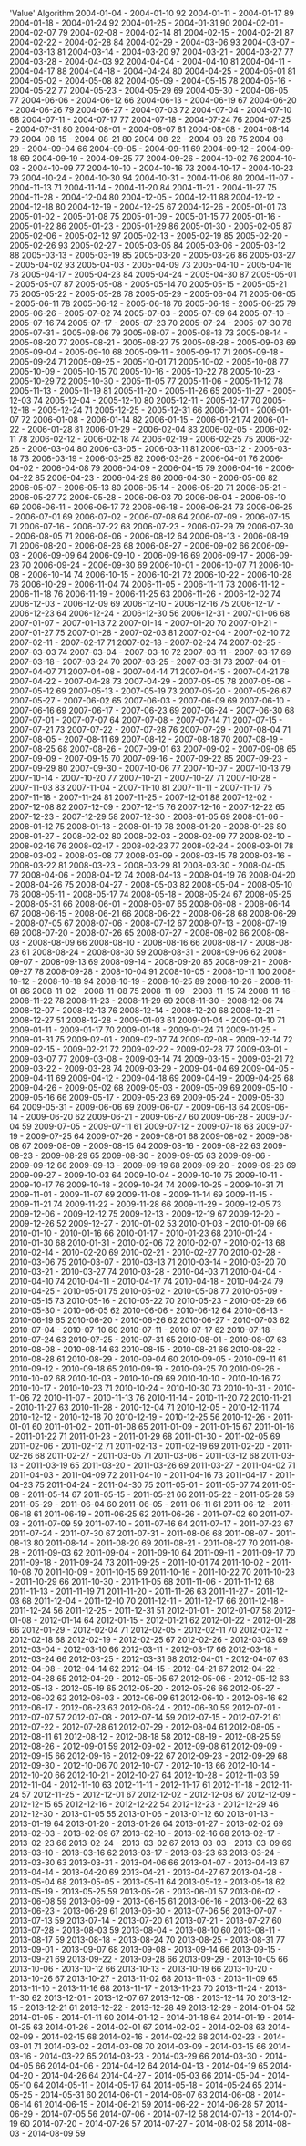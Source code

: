 'Value' Algorithm
2004-01-04 - 2004-01-10	92
2004-01-11 - 2004-01-17	89
2004-01-18 - 2004-01-24	92
2004-01-25 - 2004-01-31	90
2004-02-01 - 2004-02-07	79
2004-02-08 - 2004-02-14	81
2004-02-15 - 2004-02-21	87
2004-02-22 - 2004-02-28	84
2004-02-29 - 2004-03-06	93
2004-03-07 - 2004-03-13	81
2004-03-14 - 2004-03-20	97
2004-03-21 - 2004-03-27	77
2004-03-28 - 2004-04-03	92
2004-04-04 - 2004-04-10	81
2004-04-11 - 2004-04-17	88
2004-04-18 - 2004-04-24	80
2004-04-25 - 2004-05-01	81
2004-05-02 - 2004-05-08	82
2004-05-09 - 2004-05-15	78
2004-05-16 - 2004-05-22	77
2004-05-23 - 2004-05-29	69
2004-05-30 - 2004-06-05	77
2004-06-06 - 2004-06-12	66
2004-06-13 - 2004-06-19	67
2004-06-20 - 2004-06-26	79
2004-06-27 - 2004-07-03	72
2004-07-04 - 2004-07-10	68
2004-07-11 - 2004-07-17	77
2004-07-18 - 2004-07-24	76
2004-07-25 - 2004-07-31	80
2004-08-01 - 2004-08-07	81
2004-08-08 - 2004-08-14	79
2004-08-15 - 2004-08-21	80
2004-08-22 - 2004-08-28	75
2004-08-29 - 2004-09-04	66
2004-09-05 - 2004-09-11	69
2004-09-12 - 2004-09-18	69
2004-09-19 - 2004-09-25	77
2004-09-26 - 2004-10-02	76
2004-10-03 - 2004-10-09	77
2004-10-10 - 2004-10-16	73
2004-10-17 - 2004-10-23	79
2004-10-24 - 2004-10-30	94
2004-10-31 - 2004-11-06	80
2004-11-07 - 2004-11-13	71
2004-11-14 - 2004-11-20	84
2004-11-21 - 2004-11-27	75
2004-11-28 - 2004-12-04	80
2004-12-05 - 2004-12-11	88
2004-12-12 - 2004-12-18	80
2004-12-19 - 2004-12-25	67
2004-12-26 - 2005-01-01	73
2005-01-02 - 2005-01-08	75
2005-01-09 - 2005-01-15	77
2005-01-16 - 2005-01-22	86
2005-01-23 - 2005-01-29	86
2005-01-30 - 2005-02-05	87
2005-02-06 - 2005-02-12	97
2005-02-13 - 2005-02-19	85
2005-02-20 - 2005-02-26	93
2005-02-27 - 2005-03-05	84
2005-03-06 - 2005-03-12	88
2005-03-13 - 2005-03-19	85
2005-03-20 - 2005-03-26	86
2005-03-27 - 2005-04-02	93
2005-04-03 - 2005-04-09	73
2005-04-10 - 2005-04-16	78
2005-04-17 - 2005-04-23	84
2005-04-24 - 2005-04-30	87
2005-05-01 - 2005-05-07	87
2005-05-08 - 2005-05-14	70
2005-05-15 - 2005-05-21	75
2005-05-22 - 2005-05-28	78
2005-05-29 - 2005-06-04	71
2005-06-05 - 2005-06-11	78
2005-06-12 - 2005-06-18	76
2005-06-19 - 2005-06-25	79
2005-06-26 - 2005-07-02	74
2005-07-03 - 2005-07-09	64
2005-07-10 - 2005-07-16	74
2005-07-17 - 2005-07-23	70
2005-07-24 - 2005-07-30	78
2005-07-31 - 2005-08-06	79
2005-08-07 - 2005-08-13	73
2005-08-14 - 2005-08-20	77
2005-08-21 - 2005-08-27	75
2005-08-28 - 2005-09-03	69
2005-09-04 - 2005-09-10	68
2005-09-11 - 2005-09-17	71
2005-09-18 - 2005-09-24	71
2005-09-25 - 2005-10-01	71
2005-10-02 - 2005-10-08	77
2005-10-09 - 2005-10-15	70
2005-10-16 - 2005-10-22	78
2005-10-23 - 2005-10-29	72
2005-10-30 - 2005-11-05	77
2005-11-06 - 2005-11-12	78
2005-11-13 - 2005-11-19	81
2005-11-20 - 2005-11-26	65
2005-11-27 - 2005-12-03	74
2005-12-04 - 2005-12-10	80
2005-12-11 - 2005-12-17	70
2005-12-18 - 2005-12-24	71
2005-12-25 - 2005-12-31	66
2006-01-01 - 2006-01-07	72
2006-01-08 - 2006-01-14	82
2006-01-15 - 2006-01-21	74
2006-01-22 - 2006-01-28	81
2006-01-29 - 2006-02-04	83
2006-02-05 - 2006-02-11	78
2006-02-12 - 2006-02-18	74
2006-02-19 - 2006-02-25	75
2006-02-26 - 2006-03-04	80
2006-03-05 - 2006-03-11	81
2006-03-12 - 2006-03-18	73
2006-03-19 - 2006-03-25	82
2006-03-26 - 2006-04-01	76
2006-04-02 - 2006-04-08	79
2006-04-09 - 2006-04-15	79
2006-04-16 - 2006-04-22	85
2006-04-23 - 2006-04-29	86
2006-04-30 - 2006-05-06	82
2006-05-07 - 2006-05-13	80
2006-05-14 - 2006-05-20	71
2006-05-21 - 2006-05-27	72
2006-05-28 - 2006-06-03	70
2006-06-04 - 2006-06-10	69
2006-06-11 - 2006-06-17	72
2006-06-18 - 2006-06-24	73
2006-06-25 - 2006-07-01	69
2006-07-02 - 2006-07-08	64
2006-07-09 - 2006-07-15	71
2006-07-16 - 2006-07-22	68
2006-07-23 - 2006-07-29	79
2006-07-30 - 2006-08-05	71
2006-08-06 - 2006-08-12	64
2006-08-13 - 2006-08-19	71
2006-08-20 - 2006-08-26	68
2006-08-27 - 2006-09-02	66
2006-09-03 - 2006-09-09	64
2006-09-10 - 2006-09-16	69
2006-09-17 - 2006-09-23	70
2006-09-24 - 2006-09-30	69
2006-10-01 - 2006-10-07	71
2006-10-08 - 2006-10-14	74
2006-10-15 - 2006-10-21	72
2006-10-22 - 2006-10-28	76
2006-10-29 - 2006-11-04	74
2006-11-05 - 2006-11-11	73
2006-11-12 - 2006-11-18	76
2006-11-19 - 2006-11-25	63
2006-11-26 - 2006-12-02	74
2006-12-03 - 2006-12-09	69
2006-12-10 - 2006-12-16	75
2006-12-17 - 2006-12-23	64
2006-12-24 - 2006-12-30	56
2006-12-31 - 2007-01-06	68
2007-01-07 - 2007-01-13	72
2007-01-14 - 2007-01-20	70
2007-01-21 - 2007-01-27	75
2007-01-28 - 2007-02-03	81
2007-02-04 - 2007-02-10	72
2007-02-11 - 2007-02-17	71
2007-02-18 - 2007-02-24	74
2007-02-25 - 2007-03-03	74
2007-03-04 - 2007-03-10	72
2007-03-11 - 2007-03-17	69
2007-03-18 - 2007-03-24	70
2007-03-25 - 2007-03-31	73
2007-04-01 - 2007-04-07	71
2007-04-08 - 2007-04-14	71
2007-04-15 - 2007-04-21	78
2007-04-22 - 2007-04-28	73
2007-04-29 - 2007-05-05	78
2007-05-06 - 2007-05-12	69
2007-05-13 - 2007-05-19	73
2007-05-20 - 2007-05-26	67
2007-05-27 - 2007-06-02	65
2007-06-03 - 2007-06-09	69
2007-06-10 - 2007-06-16	69
2007-06-17 - 2007-06-23	69
2007-06-24 - 2007-06-30	68
2007-07-01 - 2007-07-07	64
2007-07-08 - 2007-07-14	71
2007-07-15 - 2007-07-21	73
2007-07-22 - 2007-07-28	76
2007-07-29 - 2007-08-04	71
2007-08-05 - 2007-08-11	69
2007-08-12 - 2007-08-18	70
2007-08-19 - 2007-08-25	68
2007-08-26 - 2007-09-01	63
2007-09-02 - 2007-09-08	65
2007-09-09 - 2007-09-15	70
2007-09-16 - 2007-09-22	85
2007-09-23 - 2007-09-29	80
2007-09-30 - 2007-10-06	77
2007-10-07 - 2007-10-13	79
2007-10-14 - 2007-10-20	77
2007-10-21 - 2007-10-27	71
2007-10-28 - 2007-11-03	83
2007-11-04 - 2007-11-10	81
2007-11-11 - 2007-11-17	75
2007-11-18 - 2007-11-24	81
2007-11-25 - 2007-12-01	88
2007-12-02 - 2007-12-08	82
2007-12-09 - 2007-12-15	76
2007-12-16 - 2007-12-22	65
2007-12-23 - 2007-12-29	58
2007-12-30 - 2008-01-05	69
2008-01-06 - 2008-01-12	75
2008-01-13 - 2008-01-19	78
2008-01-20 - 2008-01-26	80
2008-01-27 - 2008-02-02	80
2008-02-03 - 2008-02-09	77
2008-02-10 - 2008-02-16	76
2008-02-17 - 2008-02-23	77
2008-02-24 - 2008-03-01	78
2008-03-02 - 2008-03-08	77
2008-03-09 - 2008-03-15	78
2008-03-16 - 2008-03-22	81
2008-03-23 - 2008-03-29	81
2008-03-30 - 2008-04-05	77
2008-04-06 - 2008-04-12	74
2008-04-13 - 2008-04-19	76
2008-04-20 - 2008-04-26	75
2008-04-27 - 2008-05-03	82
2008-05-04 - 2008-05-10	76
2008-05-11 - 2008-05-17	74
2008-05-18 - 2008-05-24	67
2008-05-25 - 2008-05-31	66
2008-06-01 - 2008-06-07	65
2008-06-08 - 2008-06-14	67
2008-06-15 - 2008-06-21	66
2008-06-22 - 2008-06-28	68
2008-06-29 - 2008-07-05	67
2008-07-06 - 2008-07-12	67
2008-07-13 - 2008-07-19	69
2008-07-20 - 2008-07-26	65
2008-07-27 - 2008-08-02	66
2008-08-03 - 2008-08-09	66
2008-08-10 - 2008-08-16	66
2008-08-17 - 2008-08-23	61
2008-08-24 - 2008-08-30	59
2008-08-31 - 2008-09-06	62
2008-09-07 - 2008-09-13	69
2008-09-14 - 2008-09-20	85
2008-09-21 - 2008-09-27	78
2008-09-28 - 2008-10-04	91
2008-10-05 - 2008-10-11	100
2008-10-12 - 2008-10-18	94
2008-10-19 - 2008-10-25	89
2008-10-26 - 2008-11-01	86
2008-11-02 - 2008-11-08	75
2008-11-09 - 2008-11-15	74
2008-11-16 - 2008-11-22	78
2008-11-23 - 2008-11-29	69
2008-11-30 - 2008-12-06	74
2008-12-07 - 2008-12-13	76
2008-12-14 - 2008-12-20	68
2008-12-21 - 2008-12-27	51
2008-12-28 - 2009-01-03	61
2009-01-04 - 2009-01-10	71
2009-01-11 - 2009-01-17	70
2009-01-18 - 2009-01-24	71
2009-01-25 - 2009-01-31	75
2009-02-01 - 2009-02-07	74
2009-02-08 - 2009-02-14	72
2009-02-15 - 2009-02-21	72
2009-02-22 - 2009-02-28	77
2009-03-01 - 2009-03-07	77
2009-03-08 - 2009-03-14	74
2009-03-15 - 2009-03-21	72
2009-03-22 - 2009-03-28	74
2009-03-29 - 2009-04-04	69
2009-04-05 - 2009-04-11	69
2009-04-12 - 2009-04-18	69
2009-04-19 - 2009-04-25	68
2009-04-26 - 2009-05-02	68
2009-05-03 - 2009-05-09	69
2009-05-10 - 2009-05-16	66
2009-05-17 - 2009-05-23	69
2009-05-24 - 2009-05-30	64
2009-05-31 - 2009-06-06	69
2009-06-07 - 2009-06-13	64
2009-06-14 - 2009-06-20	62
2009-06-21 - 2009-06-27	60
2009-06-28 - 2009-07-04	59
2009-07-05 - 2009-07-11	61
2009-07-12 - 2009-07-18	63
2009-07-19 - 2009-07-25	64
2009-07-26 - 2009-08-01	68
2009-08-02 - 2009-08-08	67
2009-08-09 - 2009-08-15	64
2009-08-16 - 2009-08-22	63
2009-08-23 - 2009-08-29	65
2009-08-30 - 2009-09-05	63
2009-09-06 - 2009-09-12	66
2009-09-13 - 2009-09-19	68
2009-09-20 - 2009-09-26	69
2009-09-27 - 2009-10-03	64
2009-10-04 - 2009-10-10	75
2009-10-11 - 2009-10-17	76
2009-10-18 - 2009-10-24	74
2009-10-25 - 2009-10-31	71
2009-11-01 - 2009-11-07	69
2009-11-08 - 2009-11-14	69
2009-11-15 - 2009-11-21	74
2009-11-22 - 2009-11-28	66
2009-11-29 - 2009-12-05	73
2009-12-06 - 2009-12-12	75
2009-12-13 - 2009-12-19	67
2009-12-20 - 2009-12-26	52
2009-12-27 - 2010-01-02	53
2010-01-03 - 2010-01-09	66
2010-01-10 - 2010-01-16	66
2010-01-17 - 2010-01-23	68
2010-01-24 - 2010-01-30	68
2010-01-31 - 2010-02-06	72
2010-02-07 - 2010-02-13	68
2010-02-14 - 2010-02-20	69
2010-02-21 - 2010-02-27	70
2010-02-28 - 2010-03-06	75
2010-03-07 - 2010-03-13	71
2010-03-14 - 2010-03-20	70
2010-03-21 - 2010-03-27	74
2010-03-28 - 2010-04-03	71
2010-04-04 - 2010-04-10	74
2010-04-11 - 2010-04-17	74
2010-04-18 - 2010-04-24	79
2010-04-25 - 2010-05-01	75
2010-05-02 - 2010-05-08	77
2010-05-09 - 2010-05-15	73
2010-05-16 - 2010-05-22	70
2010-05-23 - 2010-05-29	66
2010-05-30 - 2010-06-05	62
2010-06-06 - 2010-06-12	64
2010-06-13 - 2010-06-19	65
2010-06-20 - 2010-06-26	62
2010-06-27 - 2010-07-03	62
2010-07-04 - 2010-07-10	60
2010-07-11 - 2010-07-17	62
2010-07-18 - 2010-07-24	63
2010-07-25 - 2010-07-31	65
2010-08-01 - 2010-08-07	63
2010-08-08 - 2010-08-14	63
2010-08-15 - 2010-08-21	66
2010-08-22 - 2010-08-28	61
2010-08-29 - 2010-09-04	60
2010-09-05 - 2010-09-11	61
2010-09-12 - 2010-09-18	65
2010-09-19 - 2010-09-25	70
2010-09-26 - 2010-10-02	68
2010-10-03 - 2010-10-09	69
2010-10-10 - 2010-10-16	72
2010-10-17 - 2010-10-23	71
2010-10-24 - 2010-10-30	73
2010-10-31 - 2010-11-06	72
2010-11-07 - 2010-11-13	76
2010-11-14 - 2010-11-20	72
2010-11-21 - 2010-11-27	63
2010-11-28 - 2010-12-04	71
2010-12-05 - 2010-12-11	74
2010-12-12 - 2010-12-18	70
2010-12-19 - 2010-12-25	56
2010-12-26 - 2011-01-01	60
2011-01-02 - 2011-01-08	65
2011-01-09 - 2011-01-15	67
2011-01-16 - 2011-01-22	71
2011-01-23 - 2011-01-29	68
2011-01-30 - 2011-02-05	69
2011-02-06 - 2011-02-12	71
2011-02-13 - 2011-02-19	69
2011-02-20 - 2011-02-26	68
2011-02-27 - 2011-03-05	71
2011-03-06 - 2011-03-12	68
2011-03-13 - 2011-03-19	65
2011-03-20 - 2011-03-26	69
2011-03-27 - 2011-04-02	71
2011-04-03 - 2011-04-09	72
2011-04-10 - 2011-04-16	73
2011-04-17 - 2011-04-23	75
2011-04-24 - 2011-04-30	75
2011-05-01 - 2011-05-07	74
2011-05-08 - 2011-05-14	67
2011-05-15 - 2011-05-21	66
2011-05-22 - 2011-05-28	59
2011-05-29 - 2011-06-04	60
2011-06-05 - 2011-06-11	61
2011-06-12 - 2011-06-18	61
2011-06-19 - 2011-06-25	62
2011-06-26 - 2011-07-02	60
2011-07-03 - 2011-07-09	59
2011-07-10 - 2011-07-16	64
2011-07-17 - 2011-07-23	67
2011-07-24 - 2011-07-30	67
2011-07-31 - 2011-08-06	68
2011-08-07 - 2011-08-13	80
2011-08-14 - 2011-08-20	69
2011-08-21 - 2011-08-27	70
2011-08-28 - 2011-09-03	62
2011-09-04 - 2011-09-10	64
2011-09-11 - 2011-09-17	70
2011-09-18 - 2011-09-24	73
2011-09-25 - 2011-10-01	74
2011-10-02 - 2011-10-08	70
2011-10-09 - 2011-10-15	69
2011-10-16 - 2011-10-22	70
2011-10-23 - 2011-10-29	66
2011-10-30 - 2011-11-05	68
2011-11-06 - 2011-11-12	68
2011-11-13 - 2011-11-19	71
2011-11-20 - 2011-11-26	63
2011-11-27 - 2011-12-03	68
2011-12-04 - 2011-12-10	70
2011-12-11 - 2011-12-17	66
2011-12-18 - 2011-12-24	56
2011-12-25 - 2011-12-31	51
2012-01-01 - 2012-01-07	58
2012-01-08 - 2012-01-14	64
2012-01-15 - 2012-01-21	62
2012-01-22 - 2012-01-28	66
2012-01-29 - 2012-02-04	71
2012-02-05 - 2012-02-11	70
2012-02-12 - 2012-02-18	68
2012-02-19 - 2012-02-25	67
2012-02-26 - 2012-03-03	69
2012-03-04 - 2012-03-10	66
2012-03-11 - 2012-03-17	66
2012-03-18 - 2012-03-24	66
2012-03-25 - 2012-03-31	68
2012-04-01 - 2012-04-07	63
2012-04-08 - 2012-04-14	62
2012-04-15 - 2012-04-21	67
2012-04-22 - 2012-04-28	65
2012-04-29 - 2012-05-05	67
2012-05-06 - 2012-05-12	63
2012-05-13 - 2012-05-19	65
2012-05-20 - 2012-05-26	66
2012-05-27 - 2012-06-02	62
2012-06-03 - 2012-06-09	61
2012-06-10 - 2012-06-16	62
2012-06-17 - 2012-06-23	63
2012-06-24 - 2012-06-30	59
2012-07-01 - 2012-07-07	57
2012-07-08 - 2012-07-14	59
2012-07-15 - 2012-07-21	61
2012-07-22 - 2012-07-28	61
2012-07-29 - 2012-08-04	61
2012-08-05 - 2012-08-11	61
2012-08-12 - 2012-08-18	58
2012-08-19 - 2012-08-25	59
2012-08-26 - 2012-09-01	59
2012-09-02 - 2012-09-08	61
2012-09-09 - 2012-09-15	66
2012-09-16 - 2012-09-22	67
2012-09-23 - 2012-09-29	68
2012-09-30 - 2012-10-06	70
2012-10-07 - 2012-10-13	66
2012-10-14 - 2012-10-20	66
2012-10-21 - 2012-10-27	64
2012-10-28 - 2012-11-03	59
2012-11-04 - 2012-11-10	63
2012-11-11 - 2012-11-17	61
2012-11-18 - 2012-11-24	57
2012-11-25 - 2012-12-01	67
2012-12-02 - 2012-12-08	67
2012-12-09 - 2012-12-15	65
2012-12-16 - 2012-12-22	54
2012-12-23 - 2012-12-29	46
2012-12-30 - 2013-01-05	55
2013-01-06 - 2013-01-12	60
2013-01-13 - 2013-01-19	64
2013-01-20 - 2013-01-26	64
2013-01-27 - 2013-02-02	69
2013-02-03 - 2013-02-09	67
2013-02-10 - 2013-02-16	68
2013-02-17 - 2013-02-23	66
2013-02-24 - 2013-03-02	67
2013-03-03 - 2013-03-09	69
2013-03-10 - 2013-03-16	62
2013-03-17 - 2013-03-23	63
2013-03-24 - 2013-03-30	63
2013-03-31 - 2013-04-06	66
2013-04-07 - 2013-04-13	67
2013-04-14 - 2013-04-20	69
2013-04-21 - 2013-04-27	67
2013-04-28 - 2013-05-04	68
2013-05-05 - 2013-05-11	64
2013-05-12 - 2013-05-18	62
2013-05-19 - 2013-05-25	59
2013-05-26 - 2013-06-01	57
2013-06-02 - 2013-06-08	59
2013-06-09 - 2013-06-15	61
2013-06-16 - 2013-06-22	63
2013-06-23 - 2013-06-29	61
2013-06-30 - 2013-07-06	56
2013-07-07 - 2013-07-13	59
2013-07-14 - 2013-07-20	61
2013-07-21 - 2013-07-27	60
2013-07-28 - 2013-08-03	59
2013-08-04 - 2013-08-10	60
2013-08-11 - 2013-08-17	59
2013-08-18 - 2013-08-24	70
2013-08-25 - 2013-08-31	77
2013-09-01 - 2013-09-07	68
2013-09-08 - 2013-09-14	66
2013-09-15 - 2013-09-21	69
2013-09-22 - 2013-09-28	66
2013-09-29 - 2013-10-05	66
2013-10-06 - 2013-10-12	66
2013-10-13 - 2013-10-19	66
2013-10-20 - 2013-10-26	67
2013-10-27 - 2013-11-02	68
2013-11-03 - 2013-11-09	65
2013-11-10 - 2013-11-16	68
2013-11-17 - 2013-11-23	70
2013-11-24 - 2013-11-30	62
2013-12-01 - 2013-12-07	67
2013-12-08 - 2013-12-14	70
2013-12-15 - 2013-12-21	61
2013-12-22 - 2013-12-28	49
2013-12-29 - 2014-01-04	52
2014-01-05 - 2014-01-11	60
2014-01-12 - 2014-01-18	64
2014-01-19 - 2014-01-25	63
2014-01-26 - 2014-02-01	67
2014-02-02 - 2014-02-08	63
2014-02-09 - 2014-02-15	68
2014-02-16 - 2014-02-22	68
2014-02-23 - 2014-03-01	71
2014-03-02 - 2014-03-08	70
2014-03-09 - 2014-03-15	66
2014-03-16 - 2014-03-22	65
2014-03-23 - 2014-03-29	66
2014-03-30 - 2014-04-05	66
2014-04-06 - 2014-04-12	64
2014-04-13 - 2014-04-19	65
2014-04-20 - 2014-04-26	64
2014-04-27 - 2014-05-03	66
2014-05-04 - 2014-05-10	64
2014-05-11 - 2014-05-17	64
2014-05-18 - 2014-05-24	65
2014-05-25 - 2014-05-31	60
2014-06-01 - 2014-06-07	63
2014-06-08 - 2014-06-14	61
2014-06-15 - 2014-06-21	59
2014-06-22 - 2014-06-28	57
2014-06-29 - 2014-07-05	56
2014-07-06 - 2014-07-12	58
2014-07-13 - 2014-07-19	60
2014-07-20 - 2014-07-26	57
2014-07-27 - 2014-08-02	58
2014-08-03 - 2014-08-09	59

